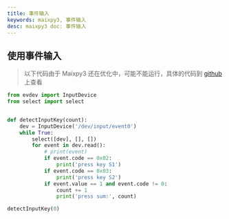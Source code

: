```yaml
---
title: 事件输入
keywords: maixpy3, 事件输入
desc: maixpy3 doc: 事件输入
---
```


## 使用事件输入

> 以下代码由于 Maixpy3 还在优化中，可能不能运行，具体的代码到 [github](https://github.com/sipeed/MaixPy3) 上查看

```python
from evdev import InputDevice
from select import select


def detectInputKey(count):
	dev = InputDevice('/dev/input/event0')
	while True:
		select([dev], [], [])
		for event in dev.read():
			# print(event)
			if event.code == 0x02:
				print('press key S1')
			if event.code == 0x03:
				print('press key S2')
			if event.value == 1 and event.code != 0:
				count += 1
				print('press sum:', count)

detectInputKey(0)
```


